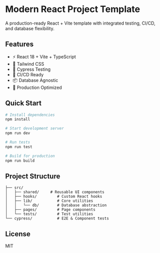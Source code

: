 # Modern React Project Template

A production-ready React + Vite template with integrated testing, CI/CD, and database flexibility.

## Features

- ⚡️ React 18 + Vite + TypeScript
- 🎨 Tailwind CSS
- 🧪 Cypress Testing
- 🔄 CI/CD Ready
- 📦 Database Agnostic
- 🚀 Production Optimized

## Quick Start

```bash
# Install dependencies
npm install

# Start development server
npm run dev

# Run tests
npm run test

# Build for production
npm run build
```

## Project Structure

```
├── src/
│   ├── shared/     # Reusable UI components
│   ├── hooks/         # Custom React hooks
│   ├── lib/           # Core utilities
│   │   └── db/        # Database abstraction
│   ├── pages/         # Page components
│   └── tests/         # Test utilities
└── cypress/           # E2E & Component tests
```

## License

MIT
